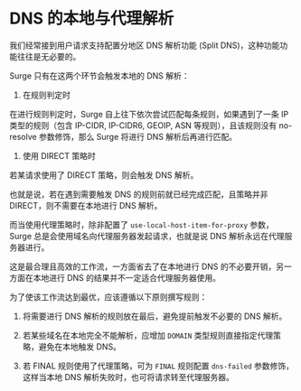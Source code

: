 DNS 的本地与代理解析
============

我们经常接到用户请求支持配置分地区 DNS 解析功能 (Split DNS)，这种功能功能往往是无必要的。

Surge 只有在这两个环节会触发本地的 DNS 解析：

1.  在规则判定时
    

在进行规则判定时，Surge 自上往下依次尝试匹配每条规则，如果遇到了一条 IP 类型的规则（包含 IP-CIDR, IP-CIDR6, GEOIP, ASN 等规则），且该规则没有 no-resolve 参数修饰，那么 Surge 将进行 DNS 解析后再进行匹配。

1.  使用 DIRECT 策略时
    

若某请求使用了 DIRECT 策略，则会触发 DNS 解析。

也就是说，若在遇到需要触发 DNS 的规则前就已经完成匹配，且策略并非 DIRECT，则不需要在本地进行 DNS 解析。

而当使用代理策略时，除非配置了 `use-local-host-item-for-proxy` 参数，Surge 总是会使用域名向代理服务器发起请求，也就是说 DNS 解析永远在代理服务器进行。

这是最合理且高效的工作流，一方面省去了在本地进行 DNS 的不必要开销，另一方面在本地进行 DNS 的结果并不一定适合代理服务器使用。

为了使该工作流达到最优，应该遵循以下原则撰写规则：

1.  将需要进行 DNS 解析的规则放在最后，避免提前触发不必要的 DNS 解析。
    
2.  若某些域名在本地完全不能解析，应增加 `DOMAIN` 类型规则直接指定代理策略，避免在本地触发 DNS。
    
3.  若 FINAL 规则使用了代理策略，可为 `FINAL` 规则配置 `dns-failed` 参数修饰，这样当本地 DNS 解析失败时，也可将请求转至代理服务器。